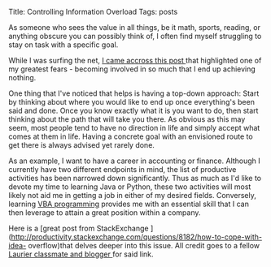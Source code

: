 Title: Controlling Information Overload
Tags: posts

As someone who sees the value in all things, be it math, sports, reading, or
anything obscure you can possibly think of, I often find myself struggling to
stay on task with a specific goal.



While I was surfing the net, [I came accross this post
](http://www.reddit.com/r/getdisciplined/comments/1yww7v/living_off_savings_long_enough_to_attempt_to/cfou2m8)that
highlighted one of my greatest fears - becoming involved in so much that I end
up achieving nothing.



One thing that I've noticed that helps is having a top-down approach: Start by
thinking about where you would like to end up once everything's been said and
done. Once you know exactly what it is you want to do, then start thinking
about the path that will take you there. As obvious as this may seem, most
people tend to have no direction in life and simply accept what comes at them
in life. Having a concrete goal with an envisioned route to get there is
always advised yet rarely done.



As an example, I want to have a career in accounting or finance. Although I
currently have two different endpoints in mind, the list of productive
activities has been narrowed down significantly. Thus as much as I'd like to
devote my time to learning Java or Python, these two activities will most
likely not aid me in getting a job in either of my desired fields. Conversely,
learning [VBA
programming](http://en.wikipedia.org/wiki/Visual_Basic_for_Applications)
provides me with an essential skill that I can then leverage to attain a great
position within a company.



Here is a [great post from StackExchange
](http://productivity.stackexchange.com/questions/8182/how-to-cope-with-idea-
overflow)that delves deeper into this issue. All credit goes to a fellow
[Laurier classmate and blogger ](http://shub.ca/day-26/)for said link.

